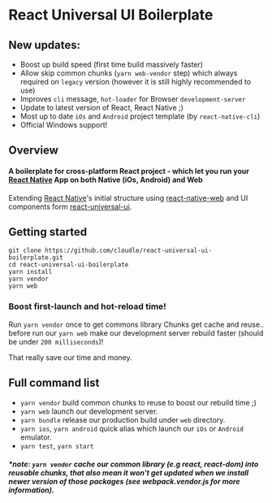 # React Universal UI Boilerplate

[react-native-url]: https://facebook.github.io/react-native/
[react-native-web-url]: https://github.com/necolas/react-native-web
[react-universal-ui-url]: https://npmjs.org/package/react-universal-ui

## New updates:
- Boost up build speed (first time build massively faster)
- Allow skip common chunks (`yarn web-vendor` step)  which always required on `legacy` version (however it is still highly recommended to use)
- Improves `cli` message, `hot-loader` for Browser `development-server`
- Update to latest version of React, React Native ;)
- Most up to date `iOs` and `Android` project template (by `react-native-cli`)  
- Official Windows support!

## Overview
#### A boilerplate for cross-platform React project - which let you run your [React Native][react-native-url] App on both Native (iOs, Android) and Web

Extending [React Native][react-native-url]'s initial structure using [react-native-web][react-native-web-url] and UI components form [react-universal-ui][react-universal-ui-url].

## Getting started
```
git clone https://github.com/cloudle/react-universal-ui-boilerplate.git
cd react-universal-ui-boilerplate
yarn install
yarn vendor
yarn web
```

### Boost first-launch and hot-reload time!
Run `yarn vendor` once to get commons library Chunks get cache and reuse..
before run our `yarn web` make our development server rebuild faster (should be under `200 milliseconds`)!

That really save our time and money.

## Full command list
- `yarn vendor` build common chunks to reuse to boost our rebuild time ;)
- `yarn web` launch our development server.
- `yarn bundle` release our production build under `web` directory.
- `yarn ios`, `yarn android` quick alias which launch our `iOs` or `Android` emulator.
- `yarn test`, `yarn start`

##### *note: `yarn vendor` cache our common library (e.g react, react-dom) into reusable chunks, that also mean it won't get updated when we install newer version of those packages (see webpack.vendor.js for more information).
